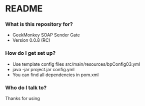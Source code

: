# README #

### What is this repository for? ###

* GeekMonkey SOAP Sender Gate
* Version 0.0.8 (RC)

### How do I get set up? ###

* Use template config files src/main/resources/bpConfig03.yml 
* java -jar project.jar config.yml
* You can find all dependencies in pom.xml 

### Who do I talk to? ###
Thanks for using
